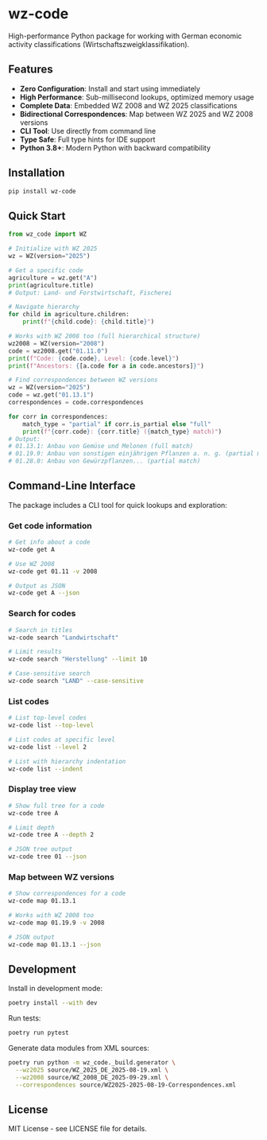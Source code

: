 # wz-code

High-performance Python package for working with German economic activity classifications (Wirtschaftszweigklassifikation).

## Features

- **Zero Configuration**: Install and start using immediately
- **High Performance**: Sub-millisecond lookups, optimized memory usage
- **Complete Data**: Embedded WZ 2008 and WZ 2025 classifications
- **Bidirectional Correspondences**: Map between WZ 2025 and WZ 2008 versions
- **CLI Tool**: Use directly from command line
- **Type Safe**: Full type hints for IDE support
- **Python 3.8+**: Modern Python with backward compatibility

## Installation

```bash
pip install wz-code
```

## Quick Start

```python
from wz_code import WZ

# Initialize with WZ 2025
wz = WZ(version="2025")

# Get a specific code
agriculture = wz.get("A")
print(agriculture.title)
# Output: Land- und Forstwirtschaft, Fischerei

# Navigate hierarchy
for child in agriculture.children:
    print(f"{child.code}: {child.title}")

# Works with WZ 2008 too (full hierarchical structure)
wz2008 = WZ(version="2008")
code = wz2008.get("01.11.0")
print(f"Code: {code.code}, Level: {code.level}")
print(f"Ancestors: {[a.code for a in code.ancestors]}")

# Find correspondences between WZ versions
wz = WZ(version="2025")
code = wz.get("01.13.1")
correspondences = code.correspondences

for corr in correspondences:
    match_type = "partial" if corr.is_partial else "full"
    print(f"{corr.code}: {corr.title} ({match_type} match)")
# Output:
# 01.13.1: Anbau von Gemüse und Melonen (full match)
# 01.19.9: Anbau von sonstigen einjährigen Pflanzen a. n. g. (partial match)
# 01.28.0: Anbau von Gewürzpflanzen... (partial match)
```

## Command-Line Interface

The package includes a CLI tool for quick lookups and exploration:

### Get code information

```bash
# Get info about a code
wz-code get A

# Use WZ 2008
wz-code get 01.11 -v 2008

# Output as JSON
wz-code get A --json
```

### Search for codes

```bash
# Search in titles
wz-code search "Landwirtschaft"

# Limit results
wz-code search "Herstellung" --limit 10

# Case-sensitive search
wz-code search "LAND" --case-sensitive
```

### List codes

```bash
# List top-level codes
wz-code list --top-level

# List codes at specific level
wz-code list --level 2

# List with hierarchy indentation
wz-code list --indent
```

### Display tree view

```bash
# Show full tree for a code
wz-code tree A

# Limit depth
wz-code tree A --depth 2

# JSON tree output
wz-code tree 01 --json
```

### Map between WZ versions

```bash
# Show correspondences for a code
wz-code map 01.13.1

# Works with WZ 2008 too
wz-code map 01.19.9 -v 2008

# JSON output
wz-code map 01.13.1 --json
```

## Development

Install in development mode:

```bash
poetry install --with dev
```

Run tests:

```bash
poetry run pytest
```

Generate data modules from XML sources:

```bash
poetry run python -m wz_code._build.generator \
  --wz2025 source/WZ_2025_DE_2025-08-19.xml \
  --wz2008 source/WZ_2008_DE_2025-09-29.xml \
  --correspondences source/WZ2025-2025-08-19-Correspondences.xml
```

## License

MIT License - see LICENSE file for details.
